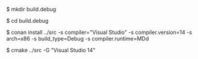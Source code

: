 $ mkdir build.debug

$ cd build.debug

$ conan install ../src -s compiler="Visual Studio" -s compiler.version=14 -s arch=x86 -s build_type=Debug -s compiler.runtime=MDd

$ cmake ../src -G "Visual Studio 14"


